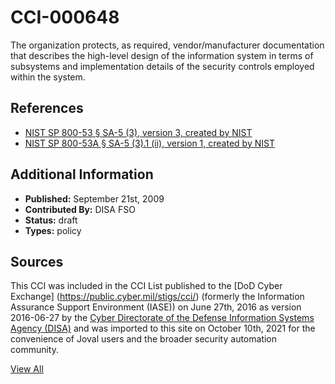 # CCI-000648

The organization protects, as required, vendor/manufacturer documentation that describes the high-level design of the information system in terms of subsystems and implementation details of the security controls employed within the system.

## References ##

* [NIST SP 800-53 § SA-5 (3), version 3, created by NIST](http://csrc.nist.gov/publications/PubsSPs.html)
* [NIST SP 800-53A § SA-5 (3).1 (ii), version 1, created by NIST](http://csrc.nist.gov/publications/PubsSPs.html)


## Additional Information ##

* **Published:** September 21st, 2009
* **Contributed By:** DISA FSO
* **Status:** draft
* **Types:** policy

## Sources ##

This CCI was included in the CCI List published to the [DoD Cyber Exchange]
(https://public.cyber.mil/stigs/cci/) (formerly the Information Assurance Support Environment
(IASE)) on June 27th, 2016 as version 2016-06-27 by the [Cyber Directorate of the Defense 
Information Systems Agency (DISA)](https://public.cyber.mil/about-cyber/) and was imported to 
this site on October 10th, 2021 for the convenience of Joval users and the broader security automation community.

[View All](../README.md)
